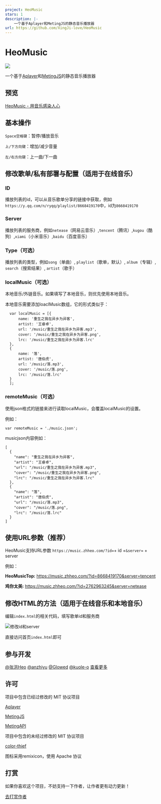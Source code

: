 ```yaml
---
project: HeoMusic
stars: 1
description: |-
    一个基于Aplayer和MetingJS的静态音乐播放器
url: https://github.com/XingJi-love/HeoMusic
---
```


# HeoMusic

![](/img/HeoMusic3.webp)

一个基于[Aplayer](https://github.com/DIYgod/APlayer)和[MetingJS](https://github.com/metowolf/MetingJS)的静态音乐播放器

## 预览

[HeoMusic - 用音乐感染人心](https://music.zhheo.com/)

## 基本操作

`Space空格键`：暂停/播放音乐

`上/下方向键`：增加/减少音量

`左/右方向键`：上一曲/下一曲

## 修改歌单/私有部署与配置（适用于在线音乐）

### ID

播放列表的id，可以从音乐歌单分享的链接中获取，例如`https://y.qq.com/n/ryqq/playlist/8668419170`中，id为`8668419170`

### Server

播放列表的服务商，例如`netease`（网易云音乐）,`tencent`（腾讯）,`kugou`（酷狗）,`xiami`（小米音乐）,`baidu`（百度音乐）

### Type（可选）

播放列表的类型，例如`song`（单曲）, `playlist`（歌单，默认）, `album`（专辑）, `search`（搜索结果）, `artist`（歌手）

### localMusic（可选）

本地音乐/外链音乐。如果填写了本地音乐，则优先使用本地音乐。

本地音乐需要添加loaclMusic数组，它的形式类似于：

```
  var localMusic = [{
      name: '重生之我在异乡为异客',
      artist: '王睿卓',
      url: '/music/重生之我在异乡为异客.mp3',
      cover: '/music/重生之我在异乡为异客.png',
      lrc: '/music/重生之我在异乡为异客.lrc'
  },
  {
      name: '落',
      artist: '唐伯虎',
      url: '/music/落.mp3',
      cover: '/music/落.png',
      lrc: '/music/落.lrc'
  }
  ];
```

### remoteMusic（可选）

使用json格式的链接来进行读取localMusic，会覆盖localMusic的设置。

例如：

```
var remoteMusic = './music.json';
```

musicjson内容例如：

```
[
  {
    "name": "重生之我在异乡为异客",
    "artist": "王睿卓",
    "url": "/music/重生之我在异乡为异客.mp3",
    "cover": "/music/重生之我在异乡为异客.png",
    "lrc": "/music/重生之我在异乡为异客.lrc"
  },
  {
    "name": "落",
    "artist": "唐伯虎",
    "url": "/music/落.mp3",
    "cover": "/music/落.png",
    "lrc": "/music/落.lrc"
  }
]
```

## 使用URL参数（推荐）

HeoMusic支持URL参数 `https://music.zhheo.com/?id=`+ id +`&server=` + server

例如：

**HeoMusicTop:** https://music.zhheo.com/?id=8668419170&server=tencent

**鸡你太美:** https://music.zhheo.com/?id=2762963245&server=netease

## 修改HTML的方法（适用于在线音乐和本地音乐）

编辑`index.html`的相关代码，填写歌单id和服务商

![修改id和server](/img/help.webp)

直接访问首页`index.html`即可

## 参与开发

[@张洪Heo](https://github.com/zhheo)
[@anzhiyu](https://github.com/anzhiyu-c)
[@Glowed](https://github.com/Glowed)
[@kuole-o](https://github.com/kuole-o)
[查看更多](https://github.com/zhheo/HeoMusic/graphs/contributors)

## 许可

项目中包含已经过修改的 MIT 协议项目

[Aplayer](https://github.com/DIYgod/APlayer)

[MetingJS](https://github.com/metowolf/Meting)

[MetingAPI](https://github.com/injahow/meting-api)

项目中包含的未经过修改的 MIT 协议项目

[color-thief](https://github.com/lokesh/color-thief)

图标采用remixicon，使用 Apache 协议

## 打赏

如果你喜欢这个项目，不妨支持一下作者，让作者更有动力更新！

[去打赏作者](https://rewards.zhheo.com/)

